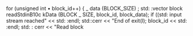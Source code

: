for (unsigned int •
block_id++) {
_ data (BLOCK_SIZE) ;
std: :vector<float> block
readStdinB10c kData (BLOCK _
SIZE, block_id, block_data);
if ((std:
input stream reached" << std: :endl;
std::cerr << "End of
exit(l);
block_id << std: :endl;
std: : cerr << "Read block
